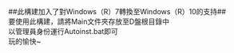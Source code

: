 ##此構建加入了對Windows（R）7轉換至Windows（R）10的支持##
<br>
要使用此構建，請將Main文件夾存放至D盤根目錄中
<br>
以管理員身份運行Autoinst.bat即可
<br>
玩的愉快~
